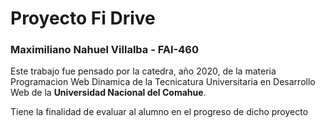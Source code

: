 # Proyecto Fi Drive

### Maximiliano Nahuel Villalba - FAI-460

Este trabajo fue pensado por la catedra, año 2020, de la materia Programacion Web Dinamica de la Tecnicatura Universitaria en Desarrollo Web de la **Universidad Nacional del Comahue**.

Tiene la finalidad de evaluar al alumno en el progreso de dicho proyecto

